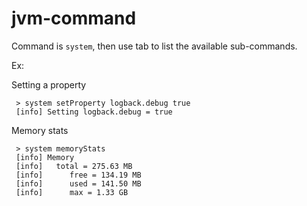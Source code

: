 jvm-command
===========

Command is `system`, then use tab to list the available sub-commands.


Ex:

Setting a property

     > system setProperty logback.debug true
     [info] Setting logback.debug = true


Memory stats

     > system memoryStats
     [info] Memory
     [info]   total = 275.63 MB
     [info] 	 free = 134.19 MB
     [info] 	 used = 141.50 MB
     [info] 	 max = 1.33 GB
